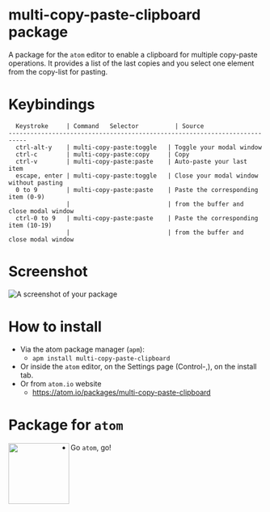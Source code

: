 # multi-copy-paste-clipboard package

A package for the `atom` editor to enable a clipboard for multiple copy-paste operations. It provides a list of the last copies and you select one element from the copy-list for pasting.

# Keybindings
```
  Keystroke     | Command	Selector          | Source
---------------------------------------------------------------------------
  ctrl-alt-y    | multi-copy-paste:toggle   | Toggle your modal window
  ctrl-c        | multi-copy-paste:copy     | Copy
  ctrl-v        | multi-copy-paste:paste    | Auto-paste your last item
  escape, enter | multi-copy-paste:toggle   | Close your modal window without pasting
  0 to 9        | multi-copy-paste:paste    | Paste the corresponding item (0-9)
                |                           | from the buffer and close modal window
  ctrl-0 to 9   | multi-copy-paste:paste    | Paste the corresponding item (10-19)
                |                           | from the buffer and close modal window
```

# Screenshot

![A screenshot of your package](https://raw.githubusercontent.com/Jonny-exe/multi-copy-paste-clipboard/master/updated-screenshot.gif)

# How to install

- Via the atom package manager (`apm`):
  - `apm install multi-copy-paste-clipboard`
- Or inside the `atom` editor, on the Settings page (Control-,), on the install tab.
- Or from `atom.io` website
  - https://atom.io/packages/multi-copy-paste-clipboard

# Package for `atom`

<a href="url"><img src="https://external-content.duckduckgo.com/iu/?u=https%3A%2F%2Fcdn.freebiesupply.com%2Flogos%2Flarge%2F2x%2Fatom-4-logo-png-transparent.png&f=1&nofb=1" align="left" height="120" ></a>


- Go `atom`, go!
